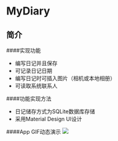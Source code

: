 MyDiary
======
简介
-----
####实现功能
* 编写日记并且保存<br>
* 可记录日记日期<br>
* 编写日记时可插入图片（相机或本地相册）<br>
* 可读取系统联系人<br>

####功能实现方法
* 日记储存方式为SQLite数据库存储<br>
* 采用Material Design UI设计

####App GIF动态演示
![](https://github.com/Bllinger/Homework/Image/GIF.gif)
